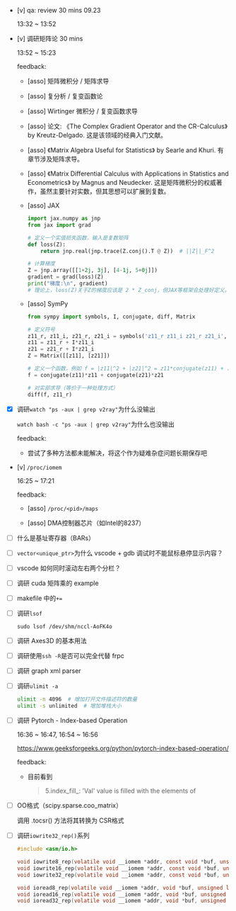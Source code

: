* [v] qa: review 30 mins 09.23

    13:32 ~ 13:52

* [v] 调研矩阵论 30 mins

    13:52 ~ 15:23

    feedback:

    * [asso] 矩阵微积分 / 矩阵求导

    * [asso] 复分析 / 复变函数论

    * [asso] Wirtinger 微积分 / 复变函数求导

    * [asso] 论文: 《The Complex Gradient Operator and the CR-Calculus》 by Kreutz-Delgado. 这是该领域的经典入门文献。

    * [asso] 《Matrix Algebra Useful for Statistics》 by Searle and Khuri. 有章节涉及矩阵求导。

    * [asso] 《Matrix Differential Calculus with Applications in Statistics and Econometrics》 by Magnus and Neudecker. 这是矩阵微积分的权威著作，虽然主要针对实数，但其思想可以扩展到复数。

    * [asso] JAX

        ```py
        import jax.numpy as jnp
        from jax import grad

        # 定义一个实值损失函数，输入是复数矩阵
        def loss(Z):
            return jnp.real(jnp.trace(Z.conj().T @ Z))  # ||Z||_F^2

        # 计算梯度
        Z = jnp.array([[1+2j, 3j], [4-1j, 5+0j]])
        gradient = grad(loss)(Z)
        print("梯度:\n", gradient)
        # 理论上，loss(Z)关于Z的梯度应该是 2 * Z_conj，但JAX等框架会处理好定义。
        ```

    * [asso] SymPy

        ```py
        from sympy import symbols, I, conjugate, diff, Matrix

        # 定义符号
        z11_r, z11_i, z21_r, z21_i = symbols('z11_r z11_i z21_r z21_i', real=True)
        z11 = z11_r + I*z11_i
        z21 = z21_r + I*z21_i
        Z = Matrix([[z11], [z21]])

        # 定义一个函数，例如 f = |z11|^2 + |z21|^2 = z11*conjugate(z11) + ...
        f = conjugate(z11)*z11 + conjugate(z21)*z21

        # 对实部求导（等价于一种处理方式）
        diff(f, z11_r)
        ```

* [x] 调研`watch "ps -aux | grep v2ray"`为什么没输出

    `watch bash -c "ps -aux | grep v2ray"`为什么也没输出

    feedback:

    * 尝试了多种方法都未能解决，将这个作为疑难杂症问题长期保存吧

* [v] `/proc/iomem`

    16:25 ~ 17:21

    feedback:

    * [asso] `/proc/<pid>/maps`

    * [asso] DMA控制器芯片（如Intel的8237）

* [ ] 什么是基址寄存器（BARs）

* [ ] `vector<unique_ptr>`为什么 vscode + gdb 调试时不能鼠标悬停显示内容？ 

* [ ] vscode 如何同时滚动左右两个分栏？

* [ ] 调研 cuda 矩阵乘的 example

* [ ] makefile 中的`+=`

* [ ] 调研`lsof`

    `sudo lsof /dev/shm/nccl-AoFK4o`

* [ ] 调研 Axes3D 的基本用法

* [ ] 调研使用`ssh -R`是否可以完全代替 frpc

* [ ] 调研 graph xml parser

* [ ] 调研`ulimit -a`

    ```bash
    ulimit -n 4096  # 增加打开文件描述符的数量
    ulimit -s unlimited  # 增加堆栈大小
    ```

* [ ] 调研 Pytorch - Index-based Operation

    16:36 ~ 16:47, 16:54 ~ 16:56

    <https://www.geeksforgeeks.org/python/pytorch-index-based-operation/>

    feedback:

    * 目前看到

        > 5.index_fill_:  'Val' value is filled with the elements of

* [ ] OO格式（scipy.sparse.coo_matrix）

    调用 .tocsr() 方法将其转换为 CSR格式

* [ ] 调研`iowrite32_rep()`系列

    ```c
    #include <asm/io.h>

    void iowrite8_rep(volatile void __iomem *addr, const void *buf, unsigned long count);
    void iowrite16_rep(volatile void __iomem *addr, const void *buf, unsigned long count);
    void iowrite32_rep(volatile void __iomem *addr, const void *buf, unsigned long count);

    void ioread8_rep(volatile void __iomem *addr, void *buf, unsigned long count);
    void ioread16_rep(volatile void __iomem *addr, void *buf, unsigned long count);
    void ioread32_rep(volatile void __iomem *addr, void *buf, unsigned long count);
    ```